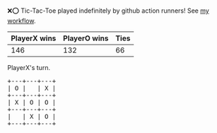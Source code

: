 :x::o: Tic-Tac-Toe played indefinitely by github action runners! See [my workflow](.github/workflows/play.yaml).

|PlayerX wins|PlayerO wins|Ties|
|-|-|-|
|146|132|66|

PlayerX's turn.

<pre>
+---+---+---+
| O |   | X |
+---+---+---+
| X | O | O |
+---+---+---+
|   | X | O |
+---+---+---+
</pre>